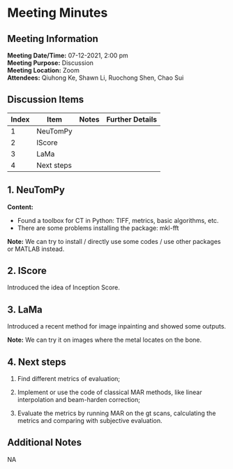 # Meeting Minutes
## Meeting Information
**Meeting Date/Time:** 07-12-2021, 2:00 pm <br>
**Meeting Purpose:** Discussion <br>
**Meeting Location:** Zoom <br>
**Attendees:** Qiuhong Ke, Shawn Li, Ruochong Shen, Chao Sui


## Discussion Items
Index | Item | Notes | Further Details |
---- | ---- | ---- | ---- |
1 | NeuTomPy | | |
2 | IScore | | |
3 | LaMa | | |
4 | Next steps | | |


## 1. NeuTomPy
**Content:** 
  - Found a toolbox for CT in Python: TIFF, metrics, basic algorithms, etc.
  - There are some problems installing the package: mkl-fft
  
**Note:** We can try to install / directly use some codes / use other packages or MATLAB instead.

## 2. IScore
Introduced the idea of Inception Score.

## 3. LaMa
Introduced a recent method for image inpainting and showed some outputs.

**Note:** We can try it on images where the metal locates on the bone.

## 4. Next steps
  1. Find different metrics of evaluation;
  
  2. Implement or use the code of classical MAR methods, like linear interpolation and beam-harden correction;
  
  3. Evaluate the metrics by running MAR on the gt scans, calculating the metrics and comparing with subjective evaluation.

## Additional Notes
NA
